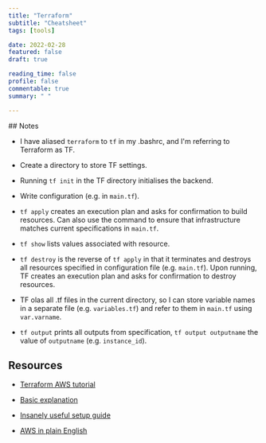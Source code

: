 ```yaml
---
title: "Terraform"
subtitle: "Cheatsheet"
tags: [tools]

date: 2022-02-28
featured: false
draft: true

reading_time: false
profile: false
commentable: true
summary: " "

---
```


## Notes 

- I have aliased `terraform` to `tf` in my .bashrc, and I'm referring to
  Terraform as TF.

- Create a directory to store TF settings.

- Running `tf init` in the TF directory initialises the backend.

- Write configuration (e.g. in `main.tf`).

- `tf apply` creates an execution plan and asks for confirmation to build
  resources. Can also use the command to ensure that infrastructure matches
  current specifications in `main.tf`.

- `tf show` lists values associated with resource.

- `tf destroy` is the reverse of `tf apply` in that it terminates and destroys
  all resources specified in configuration file (e.g. `main.tf`). Upon running,
  TF creates an execution plan and asks for confirmation to destroy
  resources.

- TF olas all .tf files in the current directory, so I can store variable names
  in a separate file (e.g. `variables.tf`) and refer to them in `main.tf` using
  `var.varname`.

- `tf output` prints all outputs from specification, `tf output outputname` the
  value of `outputname` (e.g. `instance_id`).


## Resources

- [Terraform AWS
  tutorial](https://learn.hashicorp.com/collections/terraform/aws-get-started)

- [Basic explanation](https://blog.gruntwork.io/an-introduction-to-terraform-f17df9c6d180)
- [Insanely useful setup guide](https://blog.gruntwork.io/an-introduction-to-terraform-f17df9c6d180)
- [AWS in plain English](https://expeditedsecurity.com/aws-in-plain-english/)



